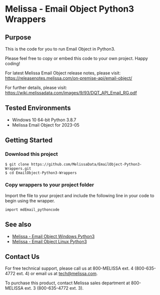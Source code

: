 # Melissa - Email Object Python3 Wrappers

## Purpose

This is the code for you to run Email Object in Python3.
    
Please feel free to copy or embed this code to your own project. Happy coding!

For latest Melissa Email Object release notes, please visit: https://releasenotes.melissa.com/on-premise-api/email-object/

For further details, please visit: https://wiki.melissadata.com/images/9/93/DQT_API_Email_RG.pdf

## Tested Environments

- Windows 10 64-bit Python 3.8.7
- Melissa Email Object for 2023-05

## Getting Started

### Download this project
```
$ git clone https://github.com/MelissaData/EmailObject-Python3-Wrappers.git
$ cd EmailObject-Python3-Wrappers
```

### Copy wrappers to your project folder

Import the file to your project and include the following line in your code to begin using the wrapper.

```
import mdEmail_pythoncode
```

## See also

- [Melissa - Email Object Windows Python3](https://github.com/MelissaData/EmailObject-Python3)
- [Melissa - Email Object Linux Python3](https://github.com/MelissaData/EmailObject-Python3)
    
## Contact Us

For free technical support, please call us at 800-MELISSA ext. 4
(800-635-4772 ext. 4) or email us at tech@melissa.com.

To purchase this product, contact Melissa sales department at
800-MELISSA ext. 3 (800-635-4772 ext. 3).
